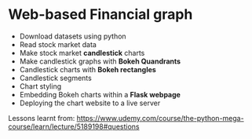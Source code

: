 # Web-based Financial graph

- Download datasets using python
- Read stock market data
- Make stock market **candlestick** charts
- Make candlestick graphs with **Bokeh Quandrants**
- Candlestick charts with **Bokeh rectangles**
- Candlestick segments
- Chart styling
- Embedding Bokeh charts within a **Flask webpage**
- Deploying the chart website to a live server

Lessons learnt from: https://www.udemy.com/course/the-python-mega-course/learn/lecture/5189198#questions